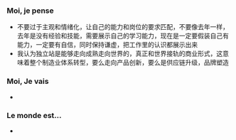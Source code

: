 ### Moi, je pense
- 不要过于主观和情绪化，让自己的能力和岗位的要求匹配，不要像去年一样，去年是没有经验和技能，需要展示自己的学习能力，现在是一定要假装自己有能力，一定要有自信，同时保持谦虚，把工作里的认识都展示出来
- 我认为独立站是能够走向成熟走向世界的，真正和世界接轨的商业形式，这意味着整个制造业体系转型，要么走向产品创新，要么是供应链升级，品牌塑造




### Moi, Je vais
- 



### Le monde est...
- 
